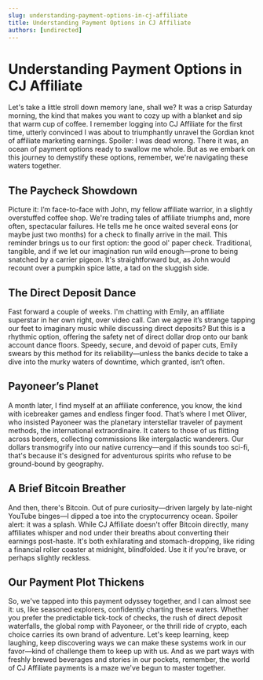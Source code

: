 ```yaml
---
slug: understanding-payment-options-in-cj-affiliate
title: Understanding Payment Options in CJ Affiliate
authors: [undirected]
---
```


# Understanding Payment Options in CJ Affiliate

Let's take a little stroll down memory lane, shall we? It was a crisp Saturday morning, the kind that makes you want to cozy up with a blanket and sip that warm cup of coffee. I remember logging into CJ Affiliate for the first time, utterly convinced I was about to triumphantly unravel the Gordian knot of affiliate marketing earnings. Spoiler: I was dead wrong. There it was, an ocean of payment options ready to swallow me whole. But as we embark on this journey to demystify these options, remember, we're navigating these waters together.

## The Paycheck Showdown

Picture it: I’m face-to-face with John, my fellow affiliate warrior, in a slightly overstuffed coffee shop. We're trading tales of affiliate triumphs and, more often, spectacular failures. He tells me he once waited several eons (or maybe just two months) for a check to finally arrive in the mail. This reminder brings us to our first option: the good ol' paper check. Traditional, tangible, and if we let our imagination run wild enough—prone to being snatched by a carrier pigeon. It's straightforward but, as John would recount over a pumpkin spice latte, a tad on the sluggish side.

## The Direct Deposit Dance

Fast forward a couple of weeks. I'm chatting with Emily, an affiliate superstar in her own right, over video call. Can we agree it’s strange tapping our feet to imaginary music while discussing direct deposits? But this is a rhythmic option, offering the safety net of direct dollar drop onto our bank account dance floors. Speedy, secure, and devoid of paper cuts, Emily swears by this method for its reliability—unless the banks decide to take a dive into the murky waters of downtime, which granted, isn’t often. 

## Payoneer’s Planet

A month later, I find myself at an affiliate conference, you know, the kind with icebreaker games and endless finger food. That’s where I met Oliver, who insisted Payoneer was the planetary interstellar traveler of payment methods, the international extraordinaire. It caters to those of us flitting across borders, collecting commissions like intergalactic wanderers. Our dollars transmogrify into our native currency—and if this sounds too sci-fi, that's because it's designed for adventurous spirits who refuse to be ground-bound by geography.

## A Brief Bitcoin Breather

And then, there's Bitcoin. Out of pure curiosity—driven largely by late-night YouTube binges—I dipped a toe into the cryptocurrency ocean. Spoiler alert: it was a splash. While CJ Affiliate doesn't offer Bitcoin directly, many affiliates whisper and nod under their breaths about converting their earnings post-haste. It's both exhilarating and stomach-dropping, like riding a financial roller coaster at midnight, blindfolded. Use it if you're brave, or perhaps slightly reckless.

## Our Payment Plot Thickens

So, we've tapped into this payment odyssey together, and I can almost see it: us, like seasoned explorers, confidently charting these waters. Whether you prefer the predictable tick-tock of checks, the rush of direct deposit waterfalls, the global romp with Payoneer, or the thrill ride of crypto, each choice carries its own brand of adventure. Let's keep learning, keep laughing, keep discovering ways we can make these systems work in our favor—kind of challenge them to keep up with us. And as we part ways with freshly brewed beverages and stories in our pockets, remember, the world of CJ Affiliate payments is a maze we've begun to master together.